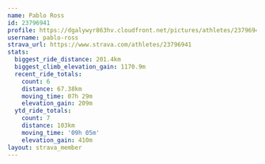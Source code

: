 ```yaml
---
name: Pablo Ross
id: 23796941
profile: https://dgalywyr863hv.cloudfront.net/pictures/athletes/23796941/14615399/1/large.jpg
username: pablo-ross
strava_url: https://www.strava.com/athletes/23796941
stats:
  biggest_ride_distance: 201.4km
  biggest_climb_elevation_gain: 1170.9m
  recent_ride_totals:
    count: 6
    distance: 67.38km
    moving_time: 07h 29m
    elevation_gain: 209m
  ytd_ride_totals:
    count: 7
    distance: 103km
    moving_time: '09h 05m'
    elevation_gain: 410m
layout: strava_member
--- 
```


